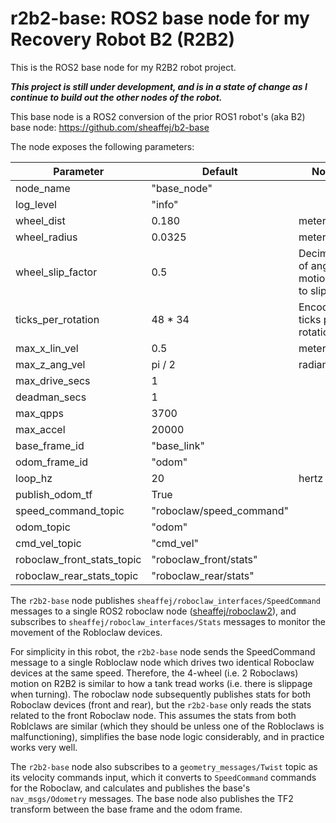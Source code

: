 # r2b2-base: ROS2 base node for my Recovery Robot B2 (R2B2)

This is the ROS2 base node for my R2B2 robot project.

***This project is still under development, and is in a state of change as I continue to build out the other nodes of the robot.***

This base node is a ROS2 conversion of the prior ROS1 robot's (aka B2) base node: https://github.com/sheaffej/b2-base

The node exposes the following parameters:

| Parameter | Default | Notes |
| --- | --- | --- |
| node_name | "base_node" | |
| log_level | "info" | |
| wheel_dist | 0.180  | meters | 
| wheel_radius | 0.0325  | meters | 
| wheel_slip_factor | 0.5  | Decimal % of angular motion lost to slip | 
| ticks_per_rotation | 48 * 34  | Encoder ticks per rotation | 
| max_x_lin_vel | 0.5 | meters/sec | 
| max_z_ang_vel | pi / 2 | radians/sec | 
| max_drive_secs | 1 | |
| deadman_secs | 1 | |
| max_qpps | 3700 | |
| max_accel | 20000 | |
| base_frame_id | "base_link" | |
| odom_frame_id | "odom" | |
| loop_hz | 20  | hertz | 
| publish_odom_tf | True | |
| speed_command_topic | "roboclaw/speed_command" | |
| odom_topic | "odom" | |
| cmd_vel_topic | "cmd_vel" | |
| roboclaw_front_stats_topic | "roboclaw_front/stats" | |
| roboclaw_rear_stats_topic | "roboclaw_rear/stats" | |

The `r2b2-base` node publishes `sheaffej/roboclaw_interfaces/SpeedCommand` messages to a single ROS2 roboclaw node ([sheaffej/roboclaw2](https://github.com/sheaffej/roboclaw_driver2)), and subscribes to `sheaffej/roboclaw_interfaces/Stats` messages to monitor the movement of the Robloclaw devices. 

For simplicity in this robot, the `r2b2-base` node sends the SpeedCommand message to a single Robloclaw node which drives two identical Roboclaw devices at the same speed. Therefore, the 4-wheel (i.e. 2 Roboclaws) motion on R2B2 is similar to how a tank tread works (i.e. there is slippage when turning). The roboclaw node subsequently publishes stats for both Roboclaw devices (front and rear), but the `r2b2-base` only reads the stats related to the front Roboclaw node. This assumes the stats from both Roblclaws are similar (which they should be unless one of the Robloclaws is malfunctioning), simplifies the base node logic considerably, and in practice works very well.

The `r2b2-base` node also subscribes to a `geometry_messages/Twist` topic as its velocity commands input, which it converts to `SpeedCommand` commands for the Roboclaw, and calculates and publishes the base's `nav_msgs/Odometry` messages. The base node also publishes the TF2 transform between the base frame and the odom frame.